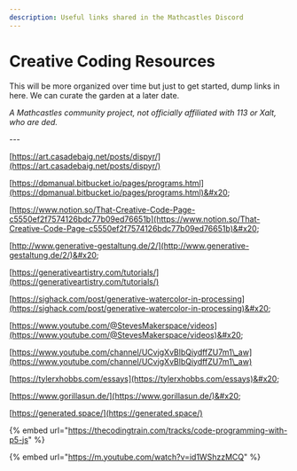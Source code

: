 ```yaml
---
description: Useful links shared in the Mathcastles Discord
---
```


# Creative Coding Resources

This will be more organized over time but just to get started, dump links in here. We can curate the garden at a later date.

_A Mathcastles community project, not officially affiliated with 113 or Xalt, who are ded._&#x20;

\---



[https://art.casadebaig.net/posts/dispyr/](https://art.casadebaig.net/posts/dispyr/)

[https://dpmanual.bitbucket.io/pages/programs.html](https://dpmanual.bitbucket.io/pages/programs.html)&#x20;

[https://www.notion.so/That-Creative-Code-Page-c5550ef2f7574126bdc77b09ed76651b](https://www.notion.so/That-Creative-Code-Page-c5550ef2f7574126bdc77b09ed76651b)&#x20;

[http://www.generative-gestaltung.de/2/](http://www.generative-gestaltung.de/2/)&#x20;

[https://generativeartistry.com/tutorials/](https://generativeartistry.com/tutorials/)

[https://sighack.com/post/generative-watercolor-in-processing](https://sighack.com/post/generative-watercolor-in-processing)&#x20;

[https://www.youtube.com/@StevesMakerspace/videos](https://www.youtube.com/@StevesMakerspace/videos)&#x20;

[https://www.youtube.com/channel/UCvjgXvBlbQiydffZU7m1\_aw](https://www.youtube.com/channel/UCvjgXvBlbQiydffZU7m1\_aw)

[https://tylerxhobbs.com/essays](https://tylerxhobbs.com/essays)&#x20;

[https://www.gorillasun.de/](https://www.gorillasun.de/)&#x20;

[https://generated.space/](https://generated.space/)

{% embed url="https://thecodingtrain.com/tracks/code-programming-with-p5-js" %}

{% embed url="https://m.youtube.com/watch?v=id1WShzzMCQ" %}
